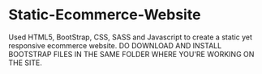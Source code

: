 # Static-Ecommerce-Website
Used HTML5, BootStrap, CSS, SASS and Javascript to create a static yet responsive ecommerce website. DO DOWNLOAD AND INSTALL BOOTSTRAP FILES IN THE SAME FOLDER WHERE YOU'RE WORKING ON THE SITE.

